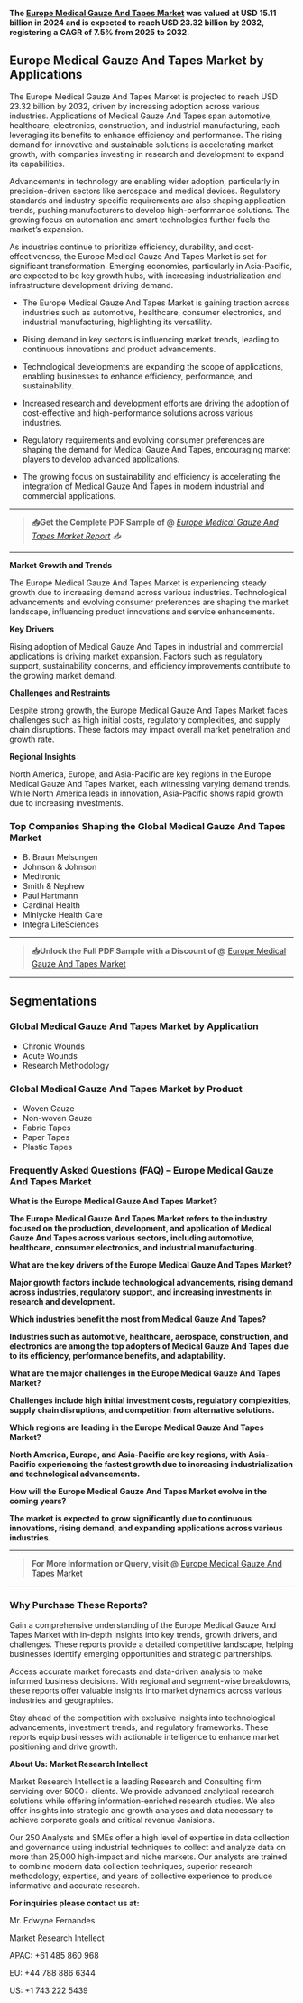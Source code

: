 <p><strong>The <a href="https://www.marketresearchintellect.com/download-sample/?rid=567572&amp;utm_source=Pulse-April-Europe&amp;utm_medium=852">Europe Medical Gauze And Tapes Market</a> was valued at USD 15.11 billion in 2024 and is expected to reach USD 23.32 billion by 2032, registering a CAGR of 7.5% from 2025 to 2032.</strong></p><h2>Europe Medical Gauze And Tapes Market by Applications&nbsp;</h2><p><p>The Europe Medical Gauze And Tapes Market is projected to reach USD 23.32 billion by 2032, driven by increasing adoption across various industries. Applications of Medical Gauze And Tapes span automotive, healthcare, electronics, construction, and industrial manufacturing, each leveraging its benefits to enhance efficiency and performance. The rising demand for innovative and sustainable solutions is accelerating market growth, with companies investing in research and development to expand its capabilities.</p><p>Advancements in technology are enabling wider adoption, particularly in precision-driven sectors like aerospace and medical devices. Regulatory standards and industry-specific requirements are also shaping application trends, pushing manufacturers to develop high-performance solutions. The growing focus on automation and smart technologies further fuels the market&rsquo;s expansion.</p><p>As industries continue to prioritize efficiency, durability, and cost-effectiveness, the Europe Medical Gauze And Tapes Market is set for significant transformation. Emerging economies, particularly in Asia-Pacific, are expected to be key growth hubs, with increasing industrialization and infrastructure development driving demand.</p></p><ul><li><p>The Europe Medical Gauze And Tapes Market is gaining traction across industries such as automotive, healthcare, consumer electronics, and industrial manufacturing, highlighting its versatility.</p></li><li><p>Rising demand in key sectors is influencing market trends, leading to continuous innovations and product advancements.</p></li><li><p>Technological developments are expanding the scope of applications, enabling businesses to enhance efficiency, performance, and sustainability.</p></li><li><p>Increased research and development efforts are driving the adoption of cost-effective and high-performance solutions across various industries.</p></li><li><p>Regulatory requirements and evolving consumer preferences are shaping the demand for Medical Gauze And Tapes, encouraging market players to develop advanced applications.</p></li><li><p>The growing focus on sustainability and efficiency is accelerating the integration of Medical Gauze And Tapes in modern industrial and commercial applications.</p></li></ul><hr /><blockquote><p><strong><span class="font-[700]">📥Get the Complete PDF Sample of @ </span></strong><em><span class="font-[700]"><a href="https://www.marketresearchintellect.com/download-sample/?rid=567572&amp;utm_source=Pulse-April-Europe&amp;utm_medium=852" target="_blank" data-tracking-control-name="article-ssr-frontend-pulse_little-text-block" data-tracking-will-navigate="" data-test-link="">Europe Medical Gauze And Tapes Market Report</a>&nbsp;📥</span></em></p></blockquote><hr /><p class="" data-start="77" data-end="360"><strong data-start="77" data-end="105">Market Growth and Trends</strong></p><p class="" data-start="77" data-end="360">The Europe Medical Gauze And Tapes Market is experiencing steady growth due to increasing demand across various industries. Technological advancements and evolving consumer preferences are shaping the market landscape, influencing product innovations and service enhancements.</p><p class="" data-start="362" data-end="606"><strong data-start="362" data-end="377">Key Drivers</strong></p><p class="" data-start="362" data-end="606">Rising adoption of Medical Gauze And Tapes in industrial and commercial applications is driving market expansion. Factors such as regulatory support, sustainability concerns, and efficiency improvements contribute to the growing market demand.</p><p class="" data-start="608" data-end="849"><strong data-start="608" data-end="637">Challenges and Restraints</strong></p><p class="" data-start="608" data-end="849">Despite strong growth, the Europe Medical Gauze And Tapes Market faces challenges such as high initial costs, regulatory complexities, and supply chain disruptions. These factors may impact overall market penetration and growth rate.</p><p class="" data-start="851" data-end="1095"><strong data-start="851" data-end="872">Regional Insights</strong></p><p class="" data-start="851" data-end="1095">North America, Europe, and Asia-Pacific are key regions in the Europe Medical Gauze And Tapes Market, each witnessing varying demand trends. While North America leads in innovation, Asia-Pacific shows rapid growth due to increasing investments.</p><p><h3>Top Companies Shaping the Global Medical Gauze And Tapes Market </h3><ul><li>B. Braun Melsungen</li><li>Johnson & Johnson</li><li>Medtronic</li><li>Smith & Nephew</li><li>Paul Hartmann</li><li>Cardinal Health</li><li>Mlnlycke Health Care</li><li>Integra LifeSciences</li></ul></p><hr /><blockquote><p><strong>📥Unlock the Full PDF Sample with a Discount of @</strong> <a href="https://www.marketresearchintellect.com/ask-for-discount/?rid=567572&amp;utm_source=Pulse-April-Europe&amp;utm_medium=852">Europe Medical Gauze And Tapes Market</a></p></blockquote><hr /><p><h2>Segmentations</h2><h3>Global Medical Gauze And Tapes Market by Application</h3><ul><li>Chronic Wounds</li><li>Acute Wounds</li><li>Research Methodology</li></ul><h3>Global Medical Gauze And Tapes Market by Product</h3><ul><li>Woven Gauze</li><li>Non-woven Gauze</li><li>Fabric Tapes</li><li>Paper Tapes</li><li>Plastic Tapes</li></ul></p><h3><strong>Frequently Asked Questions (FAQ) &ndash; Europe Medical Gauze And Tapes Market</strong></h3><p><strong>What is the Europe Medical Gauze And Tapes Market?</strong></p><p><strong>The Europe Medical Gauze And Tapes Market refers to the industry focused on the production, development, and application of Medical Gauze And Tapes across various sectors, including automotive, healthcare, consumer electronics, and industrial manufacturing.</strong></p><p><strong>What are the key drivers of the Europe Medical Gauze And Tapes Market?</strong></p><p><strong>Major growth factors include technological advancements, rising demand across industries, regulatory support, and increasing investments in research and development.</strong></p><p><strong>Which industries benefit the most from Medical Gauze And Tapes?</strong></p><p><strong>Industries such as automotive, healthcare, aerospace, construction, and electronics are among the top adopters of Medical Gauze And Tapes due to its efficiency, performance benefits, and adaptability.</strong></p><p><strong>What are the major challenges in the Europe Medical Gauze And Tapes Market?</strong></p><p><strong>Challenges include high initial investment costs, regulatory complexities, supply chain disruptions, and competition from alternative solutions.</strong></p><p><strong>Which regions are leading in the Europe Medical Gauze And Tapes Market?</strong></p><p><strong>North America, Europe, and Asia-Pacific are key regions, with Asia-Pacific experiencing the fastest growth due to increasing industrialization and technological advancements.</strong></p><p><strong>How will the Europe Medical Gauze And Tapes Market evolve in the coming years?</strong></p><p><strong>The market is expected to grow significantly due to continuous innovations, rising demand, and expanding applications across various industries.</strong></p><hr /><blockquote><p><span class="font-[700]"><strong>For More Information or Query, visit&nbsp;@</strong>&nbsp;</span><span class="font-[700]"><a href="https://www.marketresearchintellect.com/product/global-medical-gauze-and-tapes-market-size-forecast/?utm_source=Linkedin&utm_medium=852" target="_blank" data-tracking-control-name="article-ssr-frontend-pulse_little-text-block" data-tracking-will-navigate="" data-test-link="">Europe Medical Gauze And Tapes Market</a></span></p></blockquote><hr /><h3><strong data-start="0" data-end="31">Why Purchase These Reports?</strong></h3><p class="" data-start="35" data-end="297">Gain a comprehensive understanding of the Europe Medical Gauze And Tapes Market with in-depth insights into key trends, growth drivers, and challenges. These reports provide a detailed competitive landscape, helping businesses identify emerging opportunities and strategic partnerships.</p><p class="" data-start="299" data-end="540">Access accurate market forecasts and data-driven analysis to make informed business decisions. With regional and segment-wise breakdowns, these reports offer valuable insights into market dynamics across various industries and geographies.</p><p class="" data-start="542" data-end="784">Stay ahead of the competition with exclusive insights into technological advancements, investment trends, and regulatory frameworks. These reports equip businesses with actionable intelligence to enhance market positioning and drive growth.</p><p><strong><span class="font-[700]">About Us: Market Research Intellect</span></strong></p><p><span class="">Market Research Intellect is a leading Research and Consulting firm servicing over 5000+ clients. We provide advanced analytical research solutions while offering information-enriched research studies.&nbsp;</span>We also offer insights into strategic and growth analyses and data necessary to achieve corporate goals and critical revenue Janisions.</p><p><span class="">Our 250 Analysts and SMEs offer a high level of expertise in data collection and governance using industrial techniques to collect and analyze data on more than 25,000 high-impact and niche markets. Our analysts are trained to combine modern data collection techniques, superior research methodology, expertise, and years of collective experience to produce informative and accurate research.</span></p><p><strong>For inquiries please contact us at:</strong></p><p>Mr. Edwyne Fernandes</p><p>Market Research Intellect</p><p>APAC: +61 485 860 968</p><p>EU: +44 788 886 6344</p><p>US: +1 743 222 5439</p>